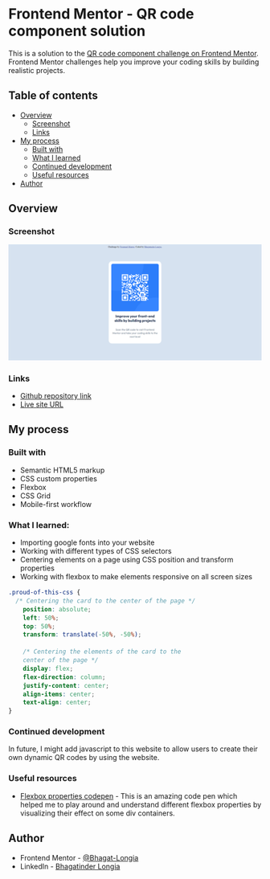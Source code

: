 # Frontend Mentor - QR code component solution

This is a solution to the [QR code component challenge on Frontend Mentor](https://www.frontendmentor.io/challenges/qr-code-component-iux_sIO_H). Frontend Mentor challenges help you improve your coding skills by building realistic projects. 

## Table of contents

- [Overview](#overview)
  - [Screenshot](#screenshot)
  - [Links](#links)
- [My process](#my-process)
  - [Built with](#built-with)
  - [What I learned](#what-i-learned)
  - [Continued development](#continued-development)
  - [Useful resources](#useful-resources)
- [Author](#author)

## Overview

### Screenshot

![Screenshot of my completed website](./images/preview.png)

### Links

- [Github repository link](https://github.com/Bhagat-Longia/QR-code-component)
- [Live site URL](https://bhagat-longia.github.io/QR-code-component/)

## My process

### Built with

- Semantic HTML5 markup
- CSS custom properties
- Flexbox
- CSS Grid
- Mobile-first workflow

### What I learned:

  - Importing google fonts into your website
  - Working with different types of CSS selectors
  - Centering elements on a page using CSS position and transform properties
  - Working with flexbox to make elements responsive on all screen sizes

```css
.proud-of-this-css {
  /* Centering the card to the center of the page */
    position: absolute;
    left: 50%;
    top: 50%;
    transform: translate(-50%, -50%);

    /* Centering the elements of the card to the 
    center of the page */
    display: flex;
    flex-direction: column;
    justify-content: center;
    align-items: center;
    text-align: center;
}
```

### Continued development

In future, I might add javascript to this website to allow users to create their own dynamic QR codes by using the website.


### Useful resources

- [Flexbox properties codepen](https://codepen.io/enxaneta/full/adLPwv/) - This is an amazing code pen which helped me to play around and understand different flexbox properties by visualizing their effect on some div containers.

## Author

- Frontend Mentor - [@Bhagat-Longia](https://www.frontendmentor.io/profile/Bhagat-Longia)
- LinkedIn - [Bhagatinder Longia](https://www.linkedin.com/in/bhagatinder-singh/)
